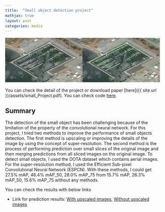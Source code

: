 ```yaml
---
title:  "Small object detection project"
mathjax: true
layout: post
categories: media
---
```


![detection](https://github.com/GijungLee/Small_object_detection_project/blob/main/data/Picture1.png?raw=true)


You can check the detail of the project or download paper [here]({{ site.url }}/assets/small_Project.pdf).
You can check code [here](https://github.com/GijungLee/Small_object_detection_project).


## Summary

The detection of the small object has been challenging because of the limitation of the property of the convolutional neural network. For this project, I tried two methods to improve the performance of small objects detection. The first method is upscaling or improving the details of the image by using the concept of super-resolution. The second method is the process of performing prediction over small slices of the original image and then merging predictions from all sliced images on the original image. To detect small objects, I used the DOTA dataset which contains aerial images. For the super-resolution method, I used the Efficient Sub-pixel Convolutional Neural Network (ESPCN). With these methods, I could get 27.5% mAP, 46.4% mAP_50, 28.0% mAP_75 from 15.7% mAP, 26.3% mAP_50, 15.6% mAP_75 without any methods.

You can check the results with below links 
- Link for prediction results: [With upscaled images](https://drive.google.com/drive/folders/1tioKKtIJDxPaBKCh6-aTkmWPvy-WY_Qt?usp=sharing), [Without upscaled images](https://drive.google.com/drive/folders/1yH1gUZkCi6xn0GtAt0WTpd0Oj-PoQ3fJ?usp=sharing)
